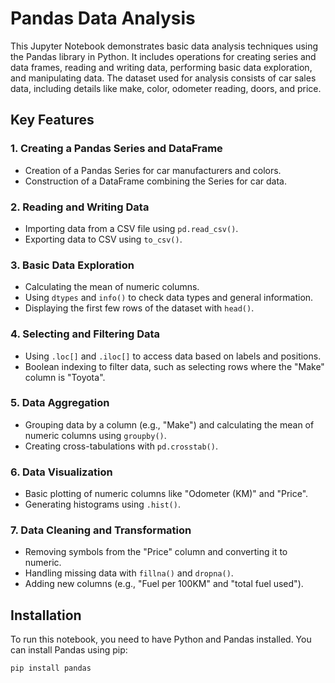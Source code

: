 # Pandas Data Analysis

This Jupyter Notebook demonstrates basic data analysis techniques using the Pandas library in Python. It includes operations for creating series and data frames, reading and writing data, performing basic data exploration, and manipulating data. The dataset used for analysis consists of car sales data, including details like make, color, odometer reading, doors, and price.

## Key Features

### 1. **Creating a Pandas Series and DataFrame**
- Creation of a Pandas Series for car manufacturers and colors.
- Construction of a DataFrame combining the Series for car data.

### 2. **Reading and Writing Data**
- Importing data from a CSV file using `pd.read_csv()`.
- Exporting data to CSV using `to_csv()`.
  
### 3. **Basic Data Exploration**
- Calculating the mean of numeric columns.
- Using `dtypes` and `info()` to check data types and general information.
- Displaying the first few rows of the dataset with `head()`.
  
### 4. **Selecting and Filtering Data**
- Using `.loc[]` and `.iloc[]` to access data based on labels and positions.
- Boolean indexing to filter data, such as selecting rows where the "Make" column is "Toyota".

### 5. **Data Aggregation**
- Grouping data by a column (e.g., "Make") and calculating the mean of numeric columns using `groupby()`.
- Creating cross-tabulations with `pd.crosstab()`.

### 6. **Data Visualization**
- Basic plotting of numeric columns like "Odometer (KM)" and "Price".
- Generating histograms using `.hist()`.

### 7. **Data Cleaning and Transformation**
- Removing symbols from the "Price" column and converting it to numeric.
- Handling missing data with `fillna()` and `dropna()`.
- Adding new columns (e.g., "Fuel per 100KM" and "total fuel used").

## Installation

To run this notebook, you need to have Python and Pandas installed. You can install Pandas using pip:

```bash
pip install pandas
